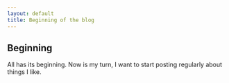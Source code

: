 ```yaml
---
layout: default
title: Beginning of the blog
---
```

## Beginning
All has its beginning. Now is my turn, I want to start posting regularly
about things I like.
